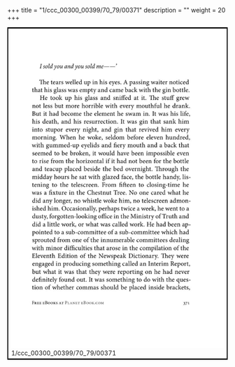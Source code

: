 +++
title = "1/ccc_00300_00399/70_79/00371"
description = ""
weight = 20
+++

<table style="border:2px solid black;max-width:800px;max-height:800px;" 
><tr><td>
<img class="center-fit-jpg"
src="/jpg_/out_jpg_1984__371.jpg">
1/ccc_00300_00399/70_79/00371
</img></td></tr></table>
